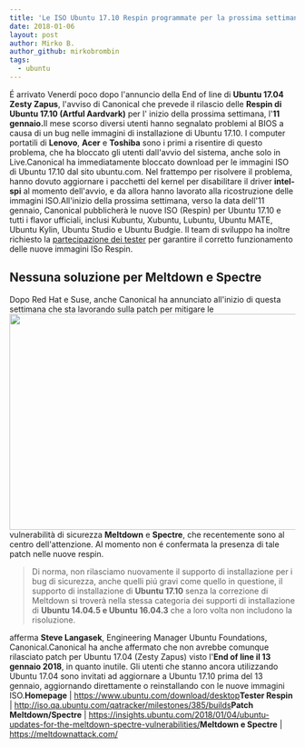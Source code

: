 ```yaml
---
title: 'Le ISO Ubuntu 17.10 Respin programmate per la prossima settimana'
date: 2018-01-06
layout: post
author: Mirko B.
author_github: mirkobrombin
tags:
  - ubuntu
---
```

É arrivato Venerdí poco dopo l'annuncio della End of line di <strong>Ubuntu 17.04 Zesty Zapus</strong>, l'avviso di Canonical che prevede il rilascio delle <strong>Respin di Ubuntu 17.10 (Artful Aardvark)</strong> per l' inizio della prossima settimana, l'<strong>11 gennaio.</strong>Il mese scorso diversi utenti hanno segnalato problemi al BIOS a causa di un bug nelle immagini di installazione di Ubuntu 17.10. I computer portatili di <strong>Lenovo</strong>, <strong>Acer</strong> e <strong>Toshiba</strong> sono i primi a risentire di questo problema, che ha bloccato gli utenti dall'avvio del sistema, anche solo in Live.Canonical ha immediatamente bloccato download per le immagini ISO di Ubuntu 17.10 dal sito ubuntu.com. Nel frattempo per risolvere il problema, hanno dovuto aggiornare i pacchetti del kernel per disabilitare il driver <strong>intel-spi</strong> al momento dell'avvio, e da allora hanno lavorato alla ricostruzione delle immagini ISO.All'inizio della prossima settimana, verso la data dell'11 gennaio, Canonical pubblicherà le nuove ISO (Respin) per Ubuntu 17.10 e tutti i flavor ufficiali, inclusi Kubuntu, Xubuntu, Lubuntu, Ubuntu MATE, Ubuntu Kylin, Ubuntu Studio e Ubuntu Budgie. Il team di sviluppo ha inoltre richiesto la <a href="http://iso.qa.ubuntu.com/qatracker/milestones/385/builds">partecipazione dei tester</a> per garantire il corretto funzionamento delle nuove immagini ISo Respin.<h2>Nessuna soluzione per Meltdown e Spectre</h2>Dopo Red Hat e Suse, anche Canonical ha annunciato all'inizio di questa settimana che sta lavorando sulla patch per mitigare le<img class="aligncenter size-full wp-image-3469 size-full wp-image-281" src="https://linuxhub.it/wordpress/wp-content/uploads/2018/01/meltdown-spectre-kernel-vulnerability-linuxhub.png" alt="" width="728" height="380" />vulnerabilità di sicurezza <strong>Meltdown</strong> e <strong>Spectre</strong>, che recentemente sono al centro dell'attenzione. Al momento non é confermata la presenza di tale patch nelle nuove respin.<div><blockquote>Di norma, non rilasciamo nuovamente il supporto di installazione per i bug di sicurezza, anche quelli piú gravi come quello in questione, il supporto di installazione di <strong>Ubuntu 17.10</strong> senza la correzione di Meltdown si troverà nella stessa categoria dei supporti di installazione di <strong>Ubuntu 14.04.5 e Ubuntu 16.04.3</strong> che a loro volta non includono la risoluzione.</blockquote>afferma <strong>Steve Langasek</strong>, Engineering Manager Ubuntu Foundations, Canonical.Canonical ha anche affermato che non avrebbe comunque rilasciato patch per Ubuntu 17.04 (Zesty Zapus) visto l'<strong>End of line il 13 gennaio 2018</strong>, in quanto inutile. Gli utenti che stanno ancora utilizzando Ubuntu 17.04 sono invitati ad aggiornare a Ubuntu 17.10 prima del 13 gennaio, aggiornando direttamente o reinstallando con le nuove immagini ISO.<strong>Homepage</strong> | <a href="https://www.ubuntu.com/download/desktop">https://www.ubuntu.com/download/desktop</a><strong>Tester Respin</strong> | <a href="http://iso.qa.ubuntu.com/qatracker/milestones/385/builds">http://iso.qa.ubuntu.com/qatracker/milestones/385/builds</a><strong>Patch Meltdown/Spectre</strong> | <a href="https://insights.ubuntu.com/2018/01/04/ubuntu-updates-for-the-meltdown-spectre-vulnerabilities/">https://insights.ubuntu.com/2018/01/04/ubuntu-updates-for-the-meltdown-spectre-vulnerabilities/</a><strong>Meltdown e Spectre</strong> | <a href="https://meltdownattack.com/">https://meltdownattack.com/</a>&nbsp;</div>